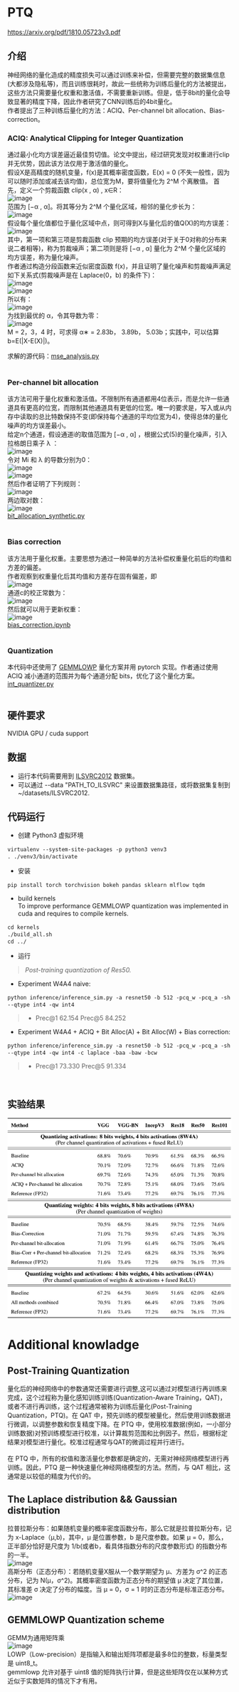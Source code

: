 # PTQ
https://arxiv.org/pdf/1810.05723v3.pdf<br>
## 介绍

神经网络的量化造成的精度损失可以通过训练来补偿，但需要完整的数据集信息(大都涉及隐私等)，而且训练很耗时，故此一些统称为训练后量化的方法被提出，这些方法只需要量化权重和激活值，不需要重新训练。但是，低于8bit的量化会导致显著的精度下降，因此作者研究了CNN训练后的4bit量化。<br>
作者提出了三种训练后量化的方法：ACIQ、Per-channel bit allocation、Bias-correction。

### ACIQ: Analytical Clipping for Integer Quantization
通过最小化均方误差逼近最佳剪切值。论文中提出，经过研究发现对权重进行clip并无优势，因此该方法仅用于激活值的量化。<br>
假设X是高精度的随机变量，f(x)是其概率密度函数，E(x) = 0 (不失一般性，因为可以随时添加或减去该均值)，总位宽为M，要将值量化为 2^M 个离散值。
首先，定义一个剪裁函数 clip(x , α) , x∈R：<br>
![image](https://user-images.githubusercontent.com/58316204/115141275-e9d71b00-a06d-11eb-9f3c-faa30c4ad914.png)<br>
范围为 [−α , α]。将其等分为 2^M 个量化区域，相邻的量化步长为：<br>
![image](https://user-images.githubusercontent.com/58316204/115141333-3b7fa580-a06e-11eb-89a9-7aa684e56bd0.png)<br>
假设每个量化值都位于量化区域中点，则可得到X与量化后的值Q(X)的均方误差：<br>
![image](https://user-images.githubusercontent.com/58316204/115141370-741f7f00-a06e-11eb-925f-796e93fee89f.png)<br>
其中，第一项和第三项是剪裁函数 clip 预期的均方误差(对于关于0对称的分布来说二者相等)，称为剪裁噪声；第二项则是将 [−α , α] 量化为 2^M 个量化区域的均方误差，称为量化噪声。<br>
作者通过构造分段函数来近似密度函数 f(x)，并且证明了量化噪声和剪裁噪声满足如下关系式(剪裁噪声是在 Laplace(0，b) 的条件下)：<br>
![image](https://user-images.githubusercontent.com/58316204/115141423-b1840c80-a06e-11eb-8064-5f238def6a93.png)<br>
![image](https://user-images.githubusercontent.com/58316204/115141428-b5b02a00-a06e-11eb-9286-bec3108ec6ed.png)<br>
所以有：<br>
![image](https://user-images.githubusercontent.com/58316204/115141439-c1035580-a06e-11eb-99ba-bd38106497bc.png)<br>
为找到最优的 α，令其导数为零：<br>
![image](https://user-images.githubusercontent.com/58316204/115141443-c95b9080-a06e-11eb-9622-574bb0a35c28.png)<br>
M = 2，3，4 时，可求得 α∗ = 2.83b， 3.89b， 5.03b；实践中，可以估算 b=E(|X-E(X)|)。<br>

求解的源代码：[mse_analysis.py](mse_analysis.py)<br>
<br/>

### Per-channel bit allocation
该方法可用于量化权重和激活值。不限制所有通道都用4位表示，而是允许一些通道具有更高的位宽，而限制其他通道具有更低的位宽。唯一的要求是，写入或从内存中读取的总比特数保持不变(即保持每个通道的平均位宽为4)，使得总体的量化噪声的均方误差最小。<br>
给定n个通道，假设通道i的取值范围为 [−α , α] ，根据公式(5)的量化噪声，引入拉格朗日乘子 λ ：<br>
![image](https://user-images.githubusercontent.com/58316204/115141706-62d77200-a070-11eb-8ad6-fc29d0ec8102.png)<br>
令对 Mi 和 λ 的导数分别为0：<br>
![image](https://user-images.githubusercontent.com/58316204/115141743-8d292f80-a070-11eb-9ec7-05442106cab4.png)<br>
![image](https://user-images.githubusercontent.com/58316204/115141746-91554d00-a070-11eb-90e5-0132b1327927.png)<br>
然后作者证明了下列规则：<br>
![image](https://user-images.githubusercontent.com/58316204/115141759-a03bff80-a070-11eb-8038-e66d15aa1acc.png)<br>
两边取对数：<br>
![image](https://user-images.githubusercontent.com/58316204/115141770-aaf69480-a070-11eb-86b5-1ae3859a201f.png)<br>
[bit_allocation_synthetic.py](bit_allocation_synthetic.py)<br/>
<br/>

### Bias correction
该方法用于量化权重。主要思想为通过一种简单的方法补偿权重量化前后的均值和方差的偏差。<br>
作者观察到权重量化后其均值和方差存在固有偏差，即<br>
![image](https://user-images.githubusercontent.com/58316204/115141828-f5781100-a070-11eb-9bce-b146401b4cd3.png)<br>
通道c的校正常数为：<br>
![image](https://user-images.githubusercontent.com/58316204/115141841-09bc0e00-a071-11eb-94c9-ff9e4d33ab56.png)<br>
然后就可以用于更新权重：<br>
![image](https://user-images.githubusercontent.com/58316204/115141845-10e31c00-a071-11eb-9570-7f55f73825cf.png)<br>
[bias_correction.ipynb](bias_correction.ipynb)<br/>
<br/>


### Quantization
本代码中还使用了 [GEMMLOWP](https://github.com/google/gemmlowp/blob/master/doc/quantization.md) 量化方案并用 pytorch 实现。作者通过使用 ACIQ 减小通道的范围并为每个通道分配 bits，优化了这个量化方案。
[int_quantizer.py](pytorch_quantizer/quantization/qtypes/int_quantizer.py)
<br/><br/>

## 硬件要求
NVIDIA GPU / cuda support

## 数据
- 运行本代码需要用到 [ILSVRC2012](http://www.image-net.org/) 数据集。
- 可以通过 --data "PATH_TO_ILSVRC" 来设置数据集路径，或将数据集复制到 ~/datasets/ILSVRC2012.

## 代码运行
- 创建 Python3 虚拟环境
```
virtualenv --system-site-packages -p python3 venv3
. ./venv3/bin/activate
```
- 安装
```
pip install torch torchvision bokeh pandas sklearn mlflow tqdm
```
- build kernels<br>
To improve performance GEMMLOWP quantization was implemented in cuda and requires to compile kernels.
```
cd kernels
./build_all.sh
cd ../
```
- 运行
>*Post-training quantization of Res50.*
- Experiment W4A4 naive:
```
python inference/inference_sim.py -a resnet50 -b 512 -pcq_w -pcq_a -sh --qtype int4 -qw int4
```
>* Prec@1 62.154 Prec@5 84.252
- Experiment W4A4 + ACIQ + Bit Alloc(A) + Bit Alloc(W) + Bias correction:
```
python inference/inference_sim.py -a resnet50 -b 512 -pcq_w -pcq_a -sh --qtype int4 -qw int4 -c laplace -baa -baw -bcw
```
>* Prec@1 73.330 Prec@5 91.334
<br/>

## 实验结果
![experiments](fig/experiments.png)
<br>

# Additional knowladge
## Post-Training Quantization
量化后的神经网络中的参数通常还需要进行调整,这可以通过对模型进行再训练来完成，这个过程称为量化感知训练训练(Quantization-Aware Training，QAT)，或者不进行再训练，这个过程通常被称为训练后量化(Post-Training Quantization，PTQ)。在 QAT 中，预先训练的模型被量化，然后使用训练数据进行微调，以调整参数和恢复精度下降。在 PTQ 中，使用校准数据(例如，一小部分训练数据)对预训练模型进行校准，以计算裁剪范围和比例因子。然后，根据标定结果对模型进行量化。校准过程通常与QAT的微调过程并行进行。<br><br/>
在 PTQ 中，所有的权值和激活量化参数都是确定的，无需对神经网络模型进行再训练。因此，PTQ 是一种快速量化神经网络模型的方法。然而，与 QAT 相比，这通常是以较低的精度为代价的。

## The Laplace distribution && Gaussian distribution
拉普拉斯分布：如果随机变量的概率密度函数分布，那么它就是拉普拉斯分布，记为 x-Laplace（μ,b)，其中，μ 是位置参数，b 是尺度参数。如果 μ = 0，那么，正半部分恰好是尺度为 1/b(或者b，看具体指数分布的尺度参数形式) 的指数分布的一半。<br>
![image](https://user-images.githubusercontent.com/58316204/115142884-b3ea6480-a076-11eb-8d64-aaa0fc5de04e.png)<br>
高斯分布（正态分布）：若随机变量X服从一个数学期望为 μ、方差为 σ^2 的正态分布，记为 N(μ，σ^2)。其概率密度函数为正态分布的期望值 μ 决定了其位置，其标准差 σ 决定了分布的幅度。当 μ = 0，σ = 1 时的正态分布是标准正态分布。
![image](https://user-images.githubusercontent.com/58316204/115142968-1a6f8280-a077-11eb-89f6-cf5024aeab3e.png)<br>

## GEMMLOWP Quantization scheme
GEMM为通用矩阵乘<br>
![image](https://user-images.githubusercontent.com/58316204/115143477-2a3c9600-a07a-11eb-9780-20ad8c41fe5d.png)<br>
LOWP（Low-precision）是指输入和输出矩阵项都是最多8位的整数，标量类型是 uint8_t。<br>
gemmlowp 允许对基于 uint8 值的矩阵执行计算，但是这些矩阵仅在以某种方式近似于实数矩阵的情况下才有用。



